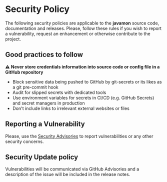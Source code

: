 # Security Policy

The following security policies are applicable to the **javamon** source code, documentation and releases. Please, follow these rules if you wish to report a vulnerability, request an enhancement or otherwise contribute to the project.

## Good practices to follow

:warning: **Never store credentials information into source code or config file in a GitHub repository**
- Block sensitive data being pushed to GitHub by git-secrets or its likes as a git pre-commit hook
- Audit for slipped secrets with dedicated tools
- Use environment variables for secrets in CI/CD (e.g. GitHub Secrets) and secret managers in production
- Don't include links to irrelevant external websites or files

## Reporting a Vulnerability

Please, use the [Security Advisories](https://github.com/vkamenar/javamon/security/advisories) to report vulnerabilities or any other security concerns.

## Security Update policy

Vulnerabilities will be communicated via GitHub Advisories and a description of the issue will be included in the release notes.
